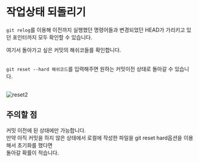 # 작업상태 되돌리기

`git relog`를 이용해 이전까지 실행했던 명령어들과 변경되었던 HEAD가 가리키고 있던 포인터까지 모두 확인할 수 있습니다.

여기서 돌아가고 싶은 커밋의 해쉬코들를 확인합니다.<br><br>

`git reset --hard 해쉬코드`를 입력해주면 원하는 커밋이전 상태로 돌아갈 수 있습니다.<br><br>



![reset2](https://user-images.githubusercontent.com/56298540/180989255-5b0a0eb5-6caf-4eb4-b66c-be6a63d45296.PNG)

## 주의할 점

커밋 이전에 된 상태에만 가능합니다.<br>
만약 아직 커밋을 하지 않은 상태에서 로컬에 작성한 파일을 git reset hard옵션을 이용해서 초기화를 했다면<br>
돌아갈 확률이 적습니다.